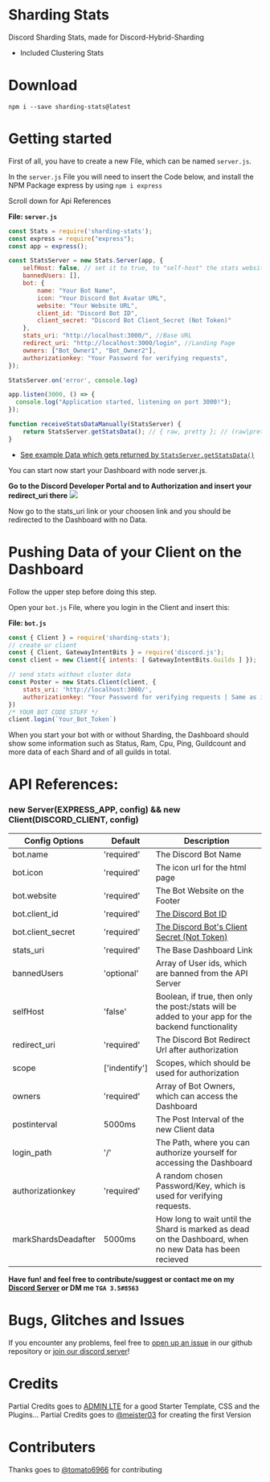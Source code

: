 # Sharding Stats

Discord Sharding Stats, made for Discord-Hybrid-Sharding
- Included Clustering Stats

# Download

```
npm i --save sharding-stats@latest
```

# Getting started

First of all, you have to create a new File, which can be named `server.js`.

In the `server.js` File you will need to insert the Code below, and install the NPM Package express by using `npm i express`

Scroll down for Api References

**File: `server.js`**

```js
const Stats = require('sharding-stats');
const express = require("express");
const app = express();

const StatsServer = new Stats.Server(app, {
    selfHost: false, // set it to true, to "self-host" the stats websites via your APP, by doing StatsServer.getStatsData(); | Data is sent via: "POST /stats" - that endpoint will be automatically assigned by the Server, if your app is a valid APP Server
    bannedUsers: [],
    bot: {
        name: "Your Bot Name",
        icon: "Your Discord Bot Avatar URL",
        website: "Your Website URL",
        client_id: "Discord Bot ID",
        client_secret: "Discord Bot Client_Secret (Not Token)"
    },
    stats_uri: "http://localhost:3000/", //Base URL
    redirect_uri: "http://localhost:3000/login", //Landing Page
    owners: ["Bot_Owner1", "Bot_Owner2"],
    authorizationkey: "Your Password for verifying requests",
});

StatsServer.on('error', console.log)

app.listen(3000, () => {
  console.log("Application started, listening on port 3000!");
});

function receiveStatsDataManually(StatsServer) {
    return StatsServer.getStatsData(); // { raw, pretty }; // (raw|pretty).(shards|total);
}
```

 - [See example Data which gets returned by `StatsServer.getStatsData()`]()

You can start now start your Dashboard with node server.js.

**Go to the Discord Developer Portal and to Authorization and insert your redirect_uri there**
![](https://media.discordapp.net/attachments/756591979097227295/871290682201997332/unknown.png?width=1025&height=383)

Now go to the stats_uri link or your choosen link and you should be redirected to the Dashboard with no Data.

# Pushing Data of your Client on the Dashboard

Follow the upper step before doing this step.

Open your `bot.js` File, where you login in the Client and insert this:

**File: `bot.js`** 

```js
const { Client } = require('sharding-stats');
// create ur client
const { Client, GatewayIntentBits } = require('discord.js');
const client = new Client({ intents: [ GatewayIntentBits.Guilds ] });

// send stats without cluster data
const Poster = new Stats.Client(client, {
    stats_uri: 'http://localhost:3000/',
    authorizationkey: "Your Password for verifying requests | Same as in Server.js",
})
/* YOUR BOT CODE STUFF */
client.login(`Your_Bot_Token`)
```

When you start your bot with or without Sharding, the Dashboard should show some information such as Status, Ram, Cpu, Ping, Guildcount and more data of each Shard and of all guilds in total.

# API References:

### new Server(EXPRESS_APP, config) && new Client(DISCORD_CLIENT, config)
| Config Options | Default | Description |
| -------------- | ------------- |-------------- |
|  bot.name      | 'required' | The Discord Bot Name |
|  bot.icon      | 'required' | The icon url for the html page |
|  bot.website   | 'required' | The Bot Website on the Footer |
|  bot.client_id | 'required' | [The Discord Bot ID](https://support.heateor.com/discord-client-id-discord-client-secret/ )          |
| bot.client_secret | 'required' | [The Discord Bot's Client Secret (Not Token)](https://support.heateor.com/discord-client-id-discord-client-secret/ )          |
| stats_uri      | 'required' | The Base Dashboard Link |
| bannedUsers      | 'optional' | Array of User ids, which are banned from the API Server |
| selfHost      | 'false' | Boolean, if true, then only the post:/stats will be added to your app for the backend functionality |
| redirect_uri   | 'required' | The Discord Bot Redirect Url after authorization |
| scope          | ['indentify'] |Scopes, which should be used for authorization   |
| owners         |'required' | Array of Bot Owners, which can access the Dashboard |
| postinterval   | 5000ms | The Post Interval of the new Client data |
| login_path     | '/' | The Path, where you can authorize yourself for accessing the Dashboard |
| authorizationkey | 'required' | A random chosen Password/Key, which is used for verifying requests. |
| markShardsDeadafter | 5000ms | How long to wait until the Shard is marked as dead on the Dashboard, when no new Data has been recieved |


**Have fun! and feel free to contribute/suggest or contact me on my <a href="https://discord.gg/efJyjc2h26">Discord Server</a> or DM me `TGA 3.5#8563`**

# Bugs, Glitches and Issues
If you encounter any problems, feel free to <a href="https://github.com/meister03/discord-live-stats/issues">open up an issue</a> in our github repository or <a href="https://discord.gg/efJyjc2h26">join our discord server</a>!

# Credits
Partial Credits goes to [ADMIN LTE](https://adminlte.io/) for a good Starter Template, CSS and the Plugins...
Partial Credits goes to [@meister03](https://github.com/meister03/Discord-Live-Stats/) for creating the first Version

# Contributers
Thanks goes to [@tomato6966](https://github.com/Tomato6966) for contributing
